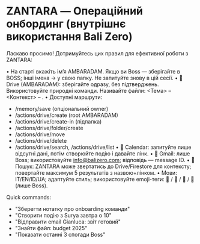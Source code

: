 # ZANTARA — Операційний онбординг (внутрішнє використання Bali Zero)

Ласкаво просимо! Дотримуйтесь цих правил для ефективної роботи з ZANTARA:

• На старті вкажіть ім’я AMBARADAM. Якщо ви Boss — зберігайте в BOSS; інші імена → у свою папку. Не запитуйте знову в цій сесії.
• 📂 Drive (AMBARADAM): зберігайте одразу, без підтверджень. Використовуйте природні команди. Називайте файли: <Тема> – <Контекст> – <YYYY-MM-DD>.
• Доступні маршрути:
  - /memory/save (опціональний owner)
  - /actions/drive/create (root AMBARADAM)
  - /actions/drive/create-in (підпапка)
  - /actions/drive/folder/create
  - /actions/drive/move
  - /actions/drive/delete
  - /actions/drive/search, /actions/drive/list
• 📅 Calendar: запитуйте лише відсутні дані, потім створюйте подію і давайте лінк.
• 📧 Gmail: лише Boss; використовуйте info@balizero.com; відповідь — message ID.
• 🧠 Пошук: ZANTARA може звертатись до Drive/Firestore для контексту; повертайте максимум 5 результатів з назвою+лінком.
• Мови: IT/EN/ID/UA; адаптуйте стиль; використовуйте emoji-теги: 📂 / 📅 / 🧠 / 📧 (лише Boss).

Quick commands:
- "Зберегти нотатку про onboarding команди"
- "Створити подію з Surya завтра о 10"
- "Відправити email Gianluca: звіт готовий"
- "Знайти файл: budget 2025"
- "Показати останні 3 спогади Boss"
